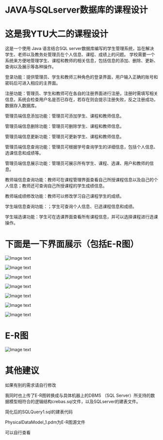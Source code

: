 # JAVA与SQLserver数据库的课程设计
# 这是我YTU大二的课程设计
这是一个使用 Java 语言结合SQL server数据库编写的学生管理系统，旨在解决学生、老师以及教务处管理员在个人信息、课程、成绩上的问题。
学校需要一个系统来方便地管理学生、课程和教师的相关信息，包括信息的添加、删除、更新、查询以及展示等各种操作。

登录功能：提供管理员、学生和教师三种角色的登录界面，用户输入正确的账号和密码后可进入相应的主界面。

注册功能：管理员、学生和教师可在各自的注册界面进行注册，注册时需填写相关信息，系统会检查用户名是否已存在，若存在则会提示注册失败，反之注册成功，数据存入数据库。

管理员端信息添加功能：管理员可添加学生、课程和教师信息。

管理员端信息删除功能：管理员可删除学生、课程和教师信息。

管理员端信息更新功能：管理员可更新学生、课程和教师信息。

管理员端信息查询功能：管理员可根据学号查询学生的详细信息，包括个人信息、选课信息和成绩等。

管理员端信息展示功能：管理员可展示所有学生、课程、选课、用户和教师的信息。

教师端信息查询功能：教师可在课程管理界面查看自己所授课程信息以及自己的个人信息；教师还可查询自己所授课程的学生成绩信息。

教师端成绩修改功能：教师可以修改学习自己课程学生的成绩。

学生端信息查询功能：；学生可查询个人信息、已选课程信息和成绩。

学生端选课功能：学生可在选课界面查看所有课程信息，并可以选择课程进行选课操作。

# 下面是一下界面展示（包括E-R图）

![Image text](https://github.com/honey-yun/JAVA-/blob/main/image/%E5%B1%8F%E5%B9%95%E6%88%AA%E5%9B%BE%202024-11-28%20172415.png)

![Image text](https://github.com/honey-yun/JAVA-/blob/main/image/%E5%B1%8F%E5%B9%95%E6%88%AA%E5%9B%BE%202024-11-28%20172422.png)

![Image text](https://github.com/honey-yun/JAVA-/blob/main/image/%E5%B1%8F%E5%B9%95%E6%88%AA%E5%9B%BE%202024-11-28%20172430.png)

![Image text](https://github.com/honey-yun/JAVA-/blob/main/image/%E5%B1%8F%E5%B9%95%E6%88%AA%E5%9B%BE%202024-11-28%20172437.png)

![Image text](https://github.com/honey-yun/JAVA-/blob/main/image/%E5%B1%8F%E5%B9%95%E6%88%AA%E5%9B%BE%202024-11-28%20172457.png)

![Image text](https://github.com/honey-yun/JAVA-/blob/main/image/%E5%B1%8F%E5%B9%95%E6%88%AA%E5%9B%BE%202024-11-28%20172517.png)

![Image text](https://github.com/honey-yun/JAVA-/blob/main/image/%E5%B1%8F%E5%B9%95%E6%88%AA%E5%9B%BE%202024-11-28%20172533.png)

# E-R图

![Image text](https://github.com/honey-yun/JAVA-/blob/main/image/%E5%B1%8F%E5%B9%95%E6%88%AA%E5%9B%BE%202024-11-28%20161823.png)

# 其他建议

如果有别的需求请自行修改

我同时也上传了E-R图转换成与具体机器上的DBMS （SQL Server）所支持的数据模型相符合的逻辑结构crebas.sql文件，以及SQLserver的建表文件。

简化后的SQLQuery1.sql的建表代码

PhysicalDataModel_1.pdm为E-R图源文件

可以自行查看
